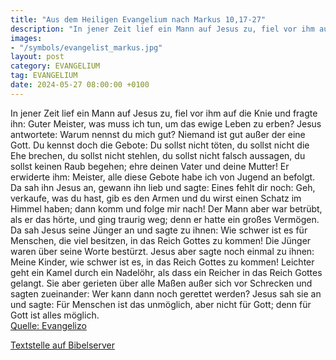 ```yaml
---
title: "Aus dem Heiligen Evangelium nach Markus 10,17-27"
description: "In jener Zeit lief ein Mann auf Jesus zu, fiel vor ihm auf die Knie und fragte ihn: Guter Meister, was muss ich tun, um das ewige Leben zu erben? Jesus antwortete: Warum nennst du mich gut? Niemand ist gut außer der eine Gott. Du kennst doch die Gebote: Du sollst nicht töten, du ...."
images:
- "/symbols/evangelist_markus.jpg"
layout: post
category: EVANGELIUM
tag: EVANGELIUM
date: 2024-05-27 08:00:00 +0100
---
```

In jener Zeit lief ein Mann auf Jesus zu, fiel vor ihm auf die Knie und fragte ihn: Guter Meister, was muss ich tun, um das ewige Leben zu erben?
Jesus antwortete: Warum nennst du mich gut? Niemand ist gut außer der eine Gott.
Du kennst doch die Gebote: Du sollst nicht töten, du sollst nicht die Ehe brechen, du sollst nicht stehlen, du sollst nicht falsch aussagen, du sollst keinen Raub begehen; ehre deinen Vater und deine Mutter!
Er erwiderte ihm: Meister, alle diese Gebote habe ich von Jugend an befolgt.<!--more-->
Da sah ihn Jesus an, gewann ihn lieb und sagte: Eines fehlt dir noch: Geh, verkaufe, was du hast, gib es den Armen und du wirst einen Schatz im Himmel haben; dann komm und folge mir nach!
Der Mann aber war betrübt, als er das hörte, und ging traurig weg; denn er hatte ein großes Vermögen.
Da sah Jesus seine Jünger an und sagte zu ihnen: Wie schwer ist es für Menschen, die viel besitzen, in das Reich Gottes zu kommen!
Die Jünger waren über seine Worte bestürzt. Jesus aber sagte noch einmal zu ihnen: Meine Kinder, wie schwer ist es, in das Reich Gottes zu kommen!
Leichter geht ein Kamel durch ein Nadelöhr, als dass ein Reicher in das Reich Gottes gelangt.
Sie aber gerieten über alle Maßen außer sich vor Schrecken und sagten zueinander: Wer kann dann noch gerettet werden?
Jesus sah sie an und sagte: Für Menschen ist das unmöglich, aber nicht für Gott; denn für Gott ist alles möglich.<br>
[Quelle: Evangelizo](https://evangeliumtagfuertag.org/DE/gospel)

[Textstelle auf Bibelserver](https://www.bibleserver.com/EU/Markus10,17-27)
